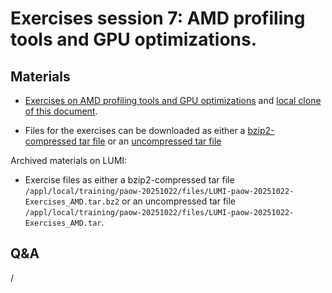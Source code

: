 # Exercises session 7: AMD profiling tools and GPU optimizations.


## Materials

<!--
No materials available at the moment.
-->

-   [Exercises on AMD profiling tools and GPU optimizations](https://hackmd.io/@sfantao/lumi-training-tal-2025)
    and [local clone of this document](exercises_AMD_hackmd.md).

-   Files for the exercises can be downloaded as either a
    [bzip2-compressed tar file](https://462000265.lumidata.eu/paow-20251022/files/LUMI-paow-20251022-Exercises_AMD.tar.bz2)
    or an [uncompressed tar file](https://462000265.lumidata.eu/paow-20251022/files/LUMI-paow-20251022-Exercises_AMD.tar)

<!--
Temporary location of materials (for the lifetime of the training project):

-   Files for the exercises are in `/project/project_465002175/Exercises/AMD/HPCTrainingExamples`.
-->

<!--
-   [Basic examples](https://hackmd.io/@sfantao/lumi-training-oslo2024-basic-examples)

    Local copy as as [HTML file](https://462000265.lumidata.eu/paow-20251022/files/LUMI-paow-20251022-basic-examples.html)[^1]
    or as as [MHTML file](https://462000265.lumidata.eu/paow-20251022/files/LUMI-paow-20251022-basic-examples.mhtml)[^2]

-   [Advanced Omnitrace examples](https://hackmd.io/@sfantao/lumi-training-oslo2024-advanced-omnitrace)

    Local copy as as [HTML file](https://462000265.lumidata.eu/paow-20251022/files/LUMI-paow-20251022-advanced-omnitrace-examples.html)[^1]
    or as as [MHTML file](https://462000265.lumidata.eu/paow-20251022/files/LUMI-paow-20251022-advanced-omnitrace-examples.mhtml)[^2]

[^1]: Single-page HTML with embedded figures, but some layout issues.

[^2]: Supported by several Chromium-based browsers, but currently due 
to the way the pages are served, the page will be downloaded.
-->

Archived materials on LUMI:

-   Exercise files as either a
    bzip2-compressed tar file `/appl/local/training/paow-20251022/files/LUMI-paow-20251022-Exercises_AMD.tar.bz2` or
    an uncompressed tar file `/appl/local/training/paow-20251022/files/LUMI-paow-20251022-Exercises_AMD.tar`.


## Q&A

/
